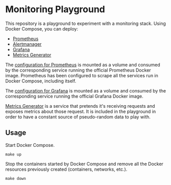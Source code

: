# Monitoring Playground

This repository is a playground to experiment with a monitoring stack. Using
Docker Compose, you can deploy:

- [Prometheus](http://localhost:9090)
- [Alertmanager](http://localhost:9093)
- [Grafana](http://localhost:3000)
- [Metrics Generator](http://localhost:8080/metrics)

The [configuration for Prometheus](prometheus) is mounted as a volume and
consumed by the corresponding service running the official Prometheus Docker
image. Prometheus has been configured to scrape all the services run in Docker
Compose, including itself.

The [configuration for Grafana](grafana) is mounted as a volume and consumed by
the corresponding service running the official Grafana Docker image.

[Metrics Generator](https://github.com/francescomari/metrics-generator) is a
service that pretends it's receiving requests and exposes metrics about those
request. It is included in the playground in order to have a constant source of
pseudo-random data to play with.

## Usage

Start Docker Compose.

    make up

Stop the containers started by Docker Compose and remove all the Docker
resources previously created (containers, networks, etc.).

    make down
